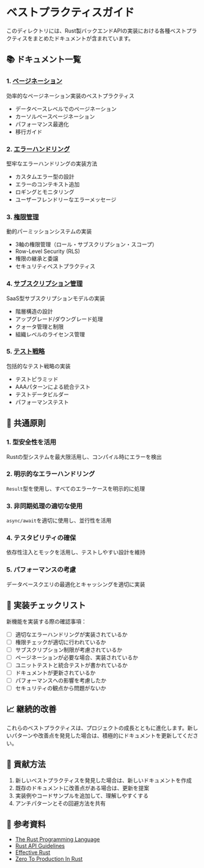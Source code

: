 # ベストプラクティスガイド

このディレクトリには、Rust製バックエンドAPIの実装における各種ベストプラクティスをまとめたドキュメントが含まれています。

## 📚 ドキュメント一覧

### 1. [ページネーション](./pagination.md)
効率的なページネーション実装のベストプラクティス
- データベースレベルでのページネーション
- カーソルベースページネーション
- パフォーマンス最適化
- 移行ガイド

### 2. [エラーハンドリング](./error-handling.md)
堅牢なエラーハンドリングの実装方法
- カスタムエラー型の設計
- エラーのコンテキスト追加
- ロギングとモニタリング
- ユーザーフレンドリーなエラーメッセージ

### 3. [権限管理](./permission-management.md)
動的パーミッションシステムの実装
- 3軸の権限管理（ロール・サブスクリプション・スコープ）
- Row-Level Security (RLS)
- 権限の継承と委譲
- セキュリティベストプラクティス

### 4. [サブスクリプション管理](./subscription-management.md)
SaaS型サブスクリプションモデルの実装
- 階層構造の設計
- アップグレード/ダウングレード処理
- クォータ管理と制限
- 組織レベルのライセンス管理

### 5. [テスト戦略](./testing-strategy.md)
包括的なテスト戦略の実装
- テストピラミッド
- AAAパターンによる統合テスト
- テストデータビルダー
- パフォーマンステスト

## 🎯 共通原則

### 1. **型安全性を活用**
Rustの型システムを最大限活用し、コンパイル時にエラーを検出

### 2. **明示的なエラーハンドリング**
`Result`型を使用し、すべてのエラーケースを明示的に処理

### 3. **非同期処理の適切な使用**
`async/await`を適切に使用し、並行性を活用

### 4. **テスタビリティの確保**
依存性注入とモックを活用し、テストしやすい設計を維持

### 5. **パフォーマンスの考慮**
データベースクエリの最適化とキャッシングを適切に実装

## 🔧 実装チェックリスト

新機能を実装する際の確認事項：

- [ ] 適切なエラーハンドリングが実装されているか
- [ ] 権限チェックが適切に行われているか
- [ ] サブスクリプション制限が考慮されているか
- [ ] ページネーションが必要な場合、実装されているか
- [ ] ユニットテストと統合テストが書かれているか
- [ ] ドキュメントが更新されているか
- [ ] パフォーマンスへの影響を考慮したか
- [ ] セキュリティの観点から問題がないか

## 📈 継続的改善

これらのベストプラクティスは、プロジェクトの成長とともに進化します。新しいパターンや改善点を発見した場合は、積極的にドキュメントを更新してください。

## 🤝 貢献方法

1. 新しいベストプラクティスを発見した場合は、新しいドキュメントを作成
2. 既存のドキュメントに改善点がある場合は、更新を提案
3. 実装例やコードサンプルを追加して、理解しやすくする
4. アンチパターンとその回避方法を共有

## 📖 参考資料

- [The Rust Programming Language](https://doc.rust-lang.org/book/)
- [Rust API Guidelines](https://rust-lang.github.io/api-guidelines/)
- [Effective Rust](https://www.lurklurk.org/effective-rust/)
- [Zero To Production In Rust](https://www.zero2prod.com/)
